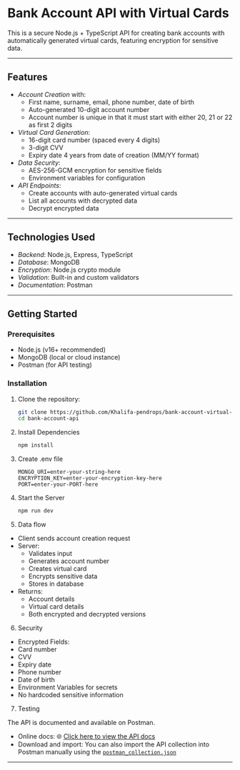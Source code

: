 # Bank Account API with Virtual Cards

This is a secure Node.js + TypeScript API for creating bank accounts with automatically generated virtual cards, featuring encryption for sensitive data.

---

## Features

- _Account Creation_ with:
  - First name, surname, email, phone number, date of birth
  - Auto-generated 10-digit account number
  - Account number is unique in that it must start with either 20, 21 or 22 as first 2 digits
- _Virtual Card Generation_:
  - 16-digit card number (spaced every 4 digits)
  - 3-digit CVV
  - Expiry date 4 years from date of creation (MM/YY format)
- _Data Security_:
  - AES-256-GCM encryption for sensitive fields
  - Environment variables for configuration
- _API Endpoints_:
  - Create accounts with auto-generated virtual cards
  - List all accounts with decrypted data
  - Decrypt encrypted data

---

## Technologies Used

- _Backend_: Node.js, Express, TypeScript
- _Database_: MongoDB
- _Encryption_: Node.js crypto module
- _Validation_: Built-in and custom validators
- _Documentation_: Postman

---

## Getting Started

### Prerequisites

- Node.js (v16+ recommended)
- MongoDB (local or cloud instance)
- Postman (for API testing)

### Installation

1. Clone the repository:

   ```bash
   git clone https://github.com/Khalifa-pendrops/bank-account-virtual-card.git
   cd bank-account-api

   ```

2. Install Dependencies

   ```bash
   npm install

   ```

3. Create .env file

   ```env
   MONGO_URI=enter-your-string-here
   ENCRYPTION_KEY=enter-your-encryption-key-here
   PORT=enter-your-PORT-here

   ```

4. Start the Server

   ```bash
   npm run dev

   ```

5. Data flow

- Client sends account creation request
- Server:
   - Validates input
   - Generates account number
   - Creates virtual card
   - Encrypts sensitive data
   - Stores in database
- Returns:
   - Account details
   - Virtual card details
   - Both encrypted and decrypted versions

6. Security
- Encrypted Fields:
- Card number
- CVV
- Expiry date
- Phone number
- Date of birth
- Environment Variables for secrets
- No hardcoded sensitive information

7. Testing

The API is documented and available on Postman.
- Online docs: 🌐 [Click here to view the API docs](https://documenter.getpostman.com/view/39824274/2sB2qZF37a)
- Download and import: You can also import the API collection into Postman manually using the [`postman_collection.json`](./docs/postman_collection.json)

---

